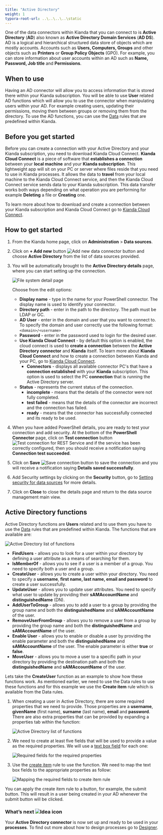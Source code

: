 ```yaml
---
title: "Active Directory"
weight: 1
typora-root-url: ..\..\..\..\static
---
```


One of the data connectors within Kianda that you can connect to is **Active Directory** (**AD**) also known as **Active Directory Domain Services** (**AD DS**). AD is a logical and hierarchical structured data store of objects which are mostly accounts. Accounts such as **Users, Computers, Groups** and other objects such as **Printers** or **Group Policy Objects** (GPO). For example, you can store information about user accounts within an AD such as **Name, Password, Job title** and **Permissions**. 

## When to use

Having an AD connector will allow you to access information that is stored there within your Kianda subscription. You will be able to use **User** related AD functions which will allow you to use the connector when manipulating users within your AD. For example creating users, updating their permissions, moving them between groups or removing them from the directory. To use the AD functions, you can use the [Data](/docs/platform/rules/data/) rules that are predefined within Kianda.

## Before you get started

Before you can create a connection with your Active Directory and your Kianda subscription, you need to download Kianda Cloud Connect. **Kianda Cloud Connect** is a piece of software that **establishes a connection** between your **local machine** and your **Kianda subscription**. This lightweight app will sit on your PC or server where files reside that you need to use in Kianda processes. It allows the data to **travel** from your local machine to the Kianda Cloud Connect service, and then the Kianda Cloud Connect service sends data to your Kianda subscription. This data transfer works both ways depending on what operation you are performing for example **Deleting** a file or **Creating** one. 

To learn more about how to download and create a connection between your Kianda subscription and Kianda Cloud Connect go to [Kianda Cloud Connect](/docs/platform/connectors/kianda-cloud-connect/).

## How to get started

1. From the Kianda home page, click on **Administration** > **Data sources**.

2. Click on **+ Add new** button ![Add new data connector button](/images/addnew.png) and choose **Active Directory** from the list of data sources provided.

3. You will be automatically brought to the **Active Directory details** page, where you can start setting up the connection. 

   ![File system detail page](/images/ad-details.jpg)

   Choose from the edit options:

   - **Display name** - type in the name for your PowerShell connector. The display name is used to identify your connector.
   - **Directory path** - enter in the path to the directory. The path must be LDAP or GC.
   - **AD User** - enter in the domain and user that you want to connect to. To specify the domain and user correctly use the following format: `<domain>/<username>`
   - **Password** - enter in the password used to login for the desired user.
   - **Use Kianda Cloud Connect** - by default this option is enabled, the cloud connect is used to **create a connection** between the **Active Directory connector** and **Kianda** itself. To learn more about **Kianda Cloud Connect** and how to create a connection between Kianda and your PC, go to [Kianda Cloud Connect](/docs/platform/connectors/kianda-cloud-connect/). 
     - **Connectors** - displays all available connector PC's that have a **connection established** with your **Kianda** subscription. This option is used to select the PC **connection** that is running the Active Directory server.
   - **Status** - represents the current status of the connection.
     - **incomplete** - means that the details of the connector were not fully completed.
     - **test failed** - means that the details of the connector are incorrect and the connection has failed.
     - **ready** - means that the connector has successfully connected and its ready to be used.

4. When you have added PowerShell details, you are ready to test your connection and add security. At the bottom of the **PowerShell Connector** page, click on **Test connection** button ![Test connection for REST Service](/images/test-connection.jpg) and if the service has been correctly configured, then you should receive a notification saying **Connection test succeeded**.

5. Click on **Save** ![Save connection button](/images/save-connection.jpg) to save the connection and you will receive a notification saying **Details saved successfully**.

6. Add Security settings by clicking on the **Security** button, go to [Setting security for data sources](/docs/platform/connectors/#setting-security-for-data-sources) for more details.

7. Click on **Close** to close the details page and return to the data source management main view.

## Active Directory functions

Active Directory functions are **Users** related and to use them you have to use the [Data](/docs/platform/rules/data/) rules that are predefined within Kianda. The functions that are available are:

![Active Directory list of functions](/images/ad-functions.jpg)

- **FindUsers** - allows you to look for a user within your directory by defining a user attribute as a means of searching for them.
- **IsMemberOf** - allows you to see if a user is a member of a group. You need to specify both a user and a group.
- **CreateUser** - allows you to create a user within your directory. You need to specify a **username**, **first name, last name, email and password** to create a user successfully.
- **UpdateUser** - allows you to update user attributes. You need to specify what user to update by providing their **sAMAccountName** and **distinguishedName** (DN).
- **AddUserToGroup** - allows you to add a user to a group by providing the group name and both the **distinguishedName** and **sAMAccountName** of the user.
- **RemoveUserFromGroup** - allows you to remove a user from a group by providing the group name and both the **distinguishedName** and **sAMAccountName** of the user.
- **Enable User** - allows you to enable or disable a user by providing the enable parameter and both the **distinguishedName** and **sAMAccountName** of the user. The enable parameter is either **true** or **false**.
- **MoveUser** - allows you to move a user to a specific path in your directory by providing the destination path and both the **distinguishedName** and **sAMAccountName** of the user.

Lets take the **CreateUser** function as an example to show how these functions work. As mentioned earlier, we need to use the Data rules to use these functions and for this example we use the **Create item** rule which is available from the Data rules. 

1. When creating a user in Active Directory, there are some required properties that we need to provide. Those properties are a **username**, **givenName** (first name), **surname** (last name), **email** and **password**. There are also extra properties that can be provided by expanding a properties tab within the function:

   ![Active Directory list of functions](/images/ad-create-user.jpg)

2. We need to create at least five fields that will be used to provide a value as the required properties. We will use a [text box field](/docs/platform/controls/input/textbox/) for each one:

   ![Required fields for the required properties](/images/ad-fields.jpg)

3. Use the [create item](/docs/platform/rules/data/create-item/) rule to use the function. We need to map the text box fields to the appropriate properties as follow:

   ![Mapping the required fields to create item rule](/images/ad-create-user-rule.jpg)

You can apply the create item rule to a button, for example, the submit button. This will result in a user being created in your AD whenever the submit button will be clicked.



### What’s next ![Idea icon](/images/18.png)

Your **Active Directory connector** is now set up and ready to be used in your **processes**. To find out more about how to design processes go to [Designer](/docs/platform/application-designer/designer/).
